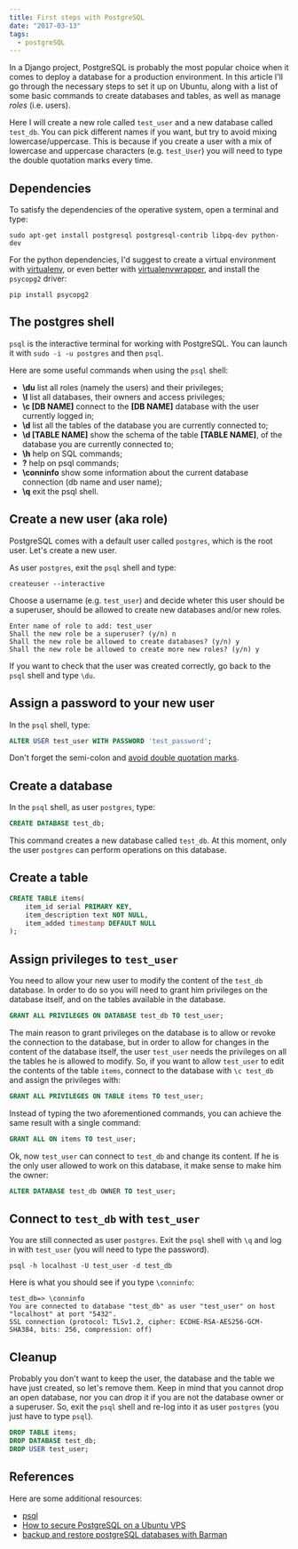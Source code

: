 ```yaml
---
title: First steps with PostgreSQL
date: "2017-03-13"
tags:
  - postgreSQL
---
```


In a Django project, PostgreSQL is probably the most popular choice when it comes to deploy a database for a production environment. In this article I'll go through the necessary steps to set it up on Ubuntu, along with a list of some basic commands to create databases and tables, as well as manage _roles_ (i.e. users).

Here I will create a new role called `test_user` and a new database called `test_db`. You can pick different names if you want, but try to avoid mixing lowercase/uppercase. This is because if you create a user with a mix of lowercase and uppercase characters (e.g. `test_User`) you will need to type the double quotation marks every time.

## Dependencies

To satisfy the dependencies of the operative system, open a terminal and type:

```shell
sudo apt-get install postgresql postgresql-contrib libpq-dev python-dev
```

For the python dependencies, I'd suggest to create a virtual environment with [virtualenv](https://virtualenv.pypa.io/en/stable/), or even better with [virtualenvwrapper](https://www.giacomodebidda.com/blog/virtual-environments-with-virtualenvwrapper/), and install the `psycopg2` driver:

```shell
pip install psycopg2
```

## The postgres shell

`psql` is the interactive terminal for working with PostgreSQL. You can launch it with `sudo -i -u postgres` and then `psql`.

Here are some useful commands when using the `psql` shell:

* **\du** list all roles (namely the users) and their privileges;
* **\l** list all databases, their owners and access privileges;
* **\c [DB NAME]** connect to the **[DB NAME]** database with the user currently logged in;
* **\d** list all the tables of the database you are currently connected to;
* **\d [TABLE NAME]** show the schema of the table **[TABLE NAME]**, of the database you are currently connected to;
* **\h** help on SQL commands;
* **\?** help on psql commands;
* **\conninfo** show some information about the current database connection (db name and user name);
* **\q** exit the psql shell.

## Create a new user (aka role)

PostgreSQL comes with a default user called `postgres`, which is the root user. Let's create a new user.

As user `postgres`, exit the `psql` shell and type:

```shell
createuser --interactive
```

Choose a username (e.g. `test_user`) and decide wheter this user should be a superuser, should be allowed to create new databases and/or new roles.

```shell
Enter name of role to add: test_user
Shall the new role be a superuser? (y/n) n
Shall the new role be allowed to create databases? (y/n) y
Shall the new role be allowed to create more new roles? (y/n) y
```

If you want to check that the user was created correctly, go back to the `psql` shell and type `\du`.

## Assign a password to your new user

In the `psql` shell, type:

```sql
ALTER USER test_user WITH PASSWORD 'test_password';
```

Don't forget the semi-colon and [avoid double quotation marks](https://blog.lerner.co.il/quoting-postgresql/).

## Create a database

In the `psql` shell, as user `postgres`, type:

```sql
CREATE DATABASE test_db;
```

This command creates a new database called `test_db`. At this moment, only the user `postgres` can perform operations on this database.

## Create a table

```sql
CREATE TABLE items(
    item_id serial PRIMARY KEY,
    item_description text NOT NULL,
    item_added timestamp DEFAULT NULL
);
```

## Assign privileges to `test_user`

You need to allow your new user to modify the content of the `test_db` database. In order to do so you will need to grant him privileges on the database itself, and on the tables available in the database.

```sql
GRANT ALL PRIVILEGES ON DATABASE test_db TO test_user;
```

The main reason to grant privileges on the database is to allow or revoke the connection to the database, but in order to allow for changes in the content of the database itself, the user `test_user` needs the privileges on all the tables he is allowed to modify. So, if you want to allow `test_user` to edit the contents of the table `items`, connect to the database with `\c test_db` and assign the privileges with:

```sql
GRANT ALL PRIVILEGES ON TABLE items TO test_user;
```

Instead of typing the two aforementioned commands, you can achieve the same result with a single command:

```sql
GRANT ALL ON items TO test_user;
```

Ok, now `test_user` can connect to `test_db` and change its content. If he is the only user allowed to work on this database, it make sense to make him the owner:

```sql
ALTER DATABASE test_db OWNER TO test_user;
```

## Connect to `test_db` with `test_user`

You are still connected as user `postgres`. Exit the `psql` shell with `\q` and log in with `test_user` (you will need to type the password).

```shell
psql -h localhost -U test_user -d test_db
```

Here is what you should see if you type `\conninfo`:

```shell
test_db=> \conninfo
You are connected to database "test_db" as user "test_user" on host "localhost" at port "5432".
SSL connection (protocol: TLSv1.2, cipher: ECDHE-RSA-AES256-GCM-SHA384, bits: 256, compression: off)
```

## Cleanup

Probably you don't want to keep the user, the database and the table we have just created, so let's remove them. Keep in mind that you cannot drop an open database, nor you can drop it if you are not the database owner or a superuser. So, exit the `psql` shell and re-log into it as user `postgres` (you just have to type `psql`).

```sql
DROP TABLE items;
DROP DATABASE test_db;
DROP USER test_user;
```

## References

Here are some additional resources:

* [psql](https://postgresguide.com/utilities/psql.html)
* [How to secure PostgreSQL on a Ubuntu VPS](https://www.digitalocean.com/community/tutorials/how-to-secure-postgresql-on-an-ubuntu-vps)
* [backup and restore postgreSQL databases with Barman](https://www.digitalocean.com/community/tutorials/how-to-back-up-restore-and-migrate-postgresql-databases-with-barman-on-centos-7)
